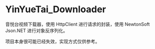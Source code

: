# YinYueTai_Downloader
音悦台视频下载器，使用 HttpClient 进行请求的封装，使用 NewtonSoft Json.NET 进行对象反序列化。

项目本身很可能已经失效，实现方式仅供参考。
